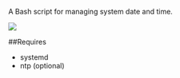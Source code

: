 A Bash script for managing system date and time.

<img src="http://i1198.photobucket.com/albums/aa447/chk1827/timeset-11.png">

##Requires
<ul>
<li>systemd</li>
<li>ntp (optional)</li>
